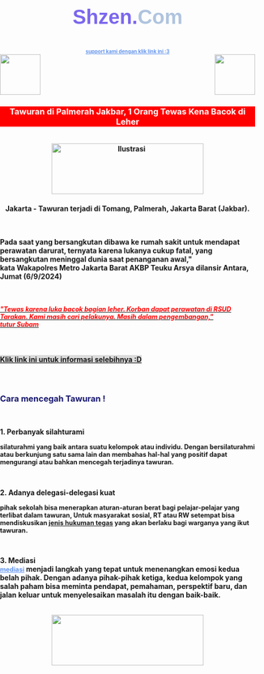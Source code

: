 <!DOCTYPE html>
<html lang="en">
 <head>
 <meta charset="UTF-8">
 <meta name="viewport" content="width=device-width, initial-scale=1.0">
  <a href="content://media/external/file/64021">
  <title> Tawuran Pelajar Jakbar </title>
  </a>
  <style>.Tawuran {text-align: center;} 
  </style>
  <style type="text/css">
  h2{font-family:Calibri, Helvetica, Arial, sans-serif;color:#7B68EE;}
  h{color:#B0C4DE}
  .container{display: flex; justify-content: space-between;
  align-items: center ;width: 100 height: 100}
  .text-center {text-align: center;}
  </style>
  <style>
  body {margin: 0;padding: 0; height: 100vh;
  background-image:url('https://pin.i'); background-size: cover; background-position: center; background-repeat: no-repeat;}
  </style>
   
  </head>
  <!--[ <body> open ]-->
  <body>
  <script type='text/javascript' src='https://cdn.prinsh.com/NathanPrinsley-effect/efek-salju.js'></script>
  <div class="T2">
   <b><h2><p align="center" style="font-size:190%">Shzen.<h>Com</h2></h2></p>
   </div>
   <div class="text-center">
    <a align="top" style="color:#6495ED;font-size:70%"href="https://trakteer.id/">support kami dengan klik link ini :3</a>
    </div>
   <div class="container">
   <a href="https://myaccount.google.com/?utm_source=sign_in_no_continue&pli=1">
    <img align="top" src="https://encrypted-tbn0.gstatic.com/images?q=tbn:ANd9GcQLZqNvMgIADI0ljsa6LP2tqILVPPYpNyI65g&usqp=CAU" rnd="98062" width="80" height="80" >
    </a>
    <a href="https://www.google.co.id/webhp">
   <img align="top" src="https://encrypted-tbn0.gstatic.com/images?q=tbn:ANd9GcTbFENWiC15J8Y4uh0zlq7MVWixdhUZAQbCqQ&usqp=CAU" rnd="98062" width="80" height="80" >
   </a>
   </div>
  <div class="Tawuran">
   <h3 style="background-color:red"><p style="color:white">Tawuran di Palmerah Jakbar, 1 Orang Tewas Kena Bacok di Leher</h3></p><br>
   <img src="https://awsimages-detik-net-id.cdn.ampproject.org/ii/w820/s/awsimages.detik.net.id/community/media/visual/2019/09/11/9ff0b5a7-f9f4-4895-a1e0-53c9273c676f_169.jpeg?w=650&q=80" width="300" height="100" alt="Ilustrasi"/><br>
   <h4> Jakarta - Tawuran terjadi di Tomang, Palmerah, Jakarta Barat (Jakbar).</h4><br>
   </div>
   <div>
   <p style="font:100%">Pada saat yang bersangkutan dibawa ke rumah sakit untuk mendapat perawatan darurat, ternyata karena lukanya cukup fatal, yang bersangkutan meninggal dunia saat penanganan awal,"<br> kata Wakapolres Metro Jakarta Barat AKBP Teuku Arsya dilansir Antara, Jumat (6/9/2024)</p><br>
   <i><u><h4 style="color:red;font-size:90%">"Tewas karena luka bacok bagian leher. Korban dapat perawatan di RSUD Tarakan. Kami masih cari pelakunya. Masih dalam pengembangan,"<br> tutur Subam</h4></u></i><br>
   <h4><a style="color:#649u5ED;background-color:#DCDCDC"href="https://news-detik-com.cdn.ampproject.org/v/s/news.detik.com/berita/d-7526988/tawuran-di-palmerah-jakbar-1-orang-tewas-kena-bacok-di-leher/amp?amp_gsa=1&amp_js_v=a9&usqp=mq331AQIUAKwASCAAgM%3D#amp_ct=1725637004112&amp_tf=Dari%20%251%24s&aoh=17256369994425&referrer=https%3A%2F%2Fwww.google.com&ampshare=https%3A%2F%2Fnews.detik.com%2Fberita%2Fd-7526988%2Ftawuran-di-palmerah-jakbar-1-orang-tewas-kena-bacok-di-leher">Klik link ini untuk informasi selebihnya :D</a></h4><br>
   </div>
   
   <div>
    <h3 style="color:#191970">Cara mencegah Tawuran !</h3><br>
    <p style="font-size:100%">1. Perbanyak silahturami<br><p style="font-size:90%">silaturahmi yang baik antara suatu kelompok atau individu. Dengan bersilaturahmi atau berkunjung satu sama lain dan membahas hal-hal yang positif dapat mengurangi atau bahkan mencegah terjadinya tawuran.</p><br>
    <p style="font-size:100%">2. Adanya delegasi-delegasi kuat<br><p style="font-size:90%">pihak sekolah bisa menerapkan aturan-aturan berat bagi pelajar-pelajar yang terlibat dalam tawuran, Untuk masyarakat sosial, RT atau RW setempat bisa mendiskusikan <a href="https://www.inilah.com/ketahui-jenis-jenis-penganiayaan-dan-jerat-hukumnya">jenis hukuman tegas</a> yang akan berlaku bagi warganya yang ikut tawuran.</p><br>
    <p style="font-size:100%">3. Mediasi<br><a style="font-size:90%;color:6495ED" href="https://www.pa-balige.go.id/apa-itu-mediasi/">mediasi</a> menjadi langkah yang tepat untuk menenangkan emosi kedua belah pihak. Dengan adanya pihak-pihak ketiga, kedua kelompok yang salah paham bisa meminta pendapat, pemahaman, perspektif baru, dan jalan keluar untuk menyelesaikan masalah itu dengan baik-baik.</p><br>
    </div>
    <div align="center">
      <img src="https://i.pinimg.com/originals/8c/40/05/8c4005377742272315e792545a9c93df.gif" width="300" height="100"><br>
    </div>
    </body>
    <!--[ </body> close ]-->
    </html>
    
    
   
  

